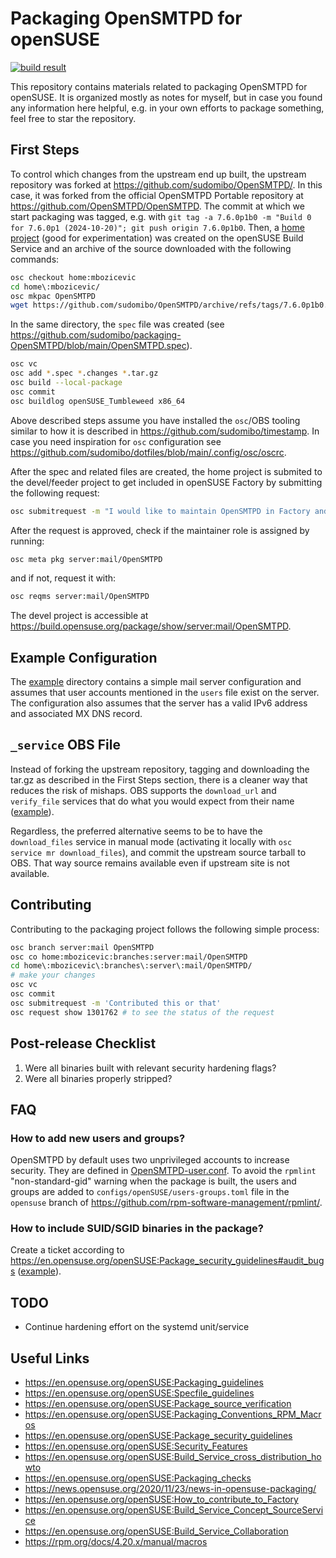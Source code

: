 # Packaging OpenSMTPD for openSUSE

[![build result](https://build.opensuse.org/projects/home:mbozicevic/packages/OpenSMTPD/badge.svg?type=percent)](https://build.opensuse.org/package/show/home:mbozicevic/OpenSMTPD)

This repository contains materials related to packaging OpenSMTPD for openSUSE. It is organized mostly as notes for myself, but in case you found any information here helpful, e.g. in your own efforts to package something, feel free to star the repository.

## First Steps

To control which changes from the upstream end up built, the upstream repository was forked at https://github.com/sudomibo/OpenSMTPD/. In this case, it was forked from the official OpenSMTPD Portable repository at https://github.com/OpenSMTPD/OpenSMTPD. The commit at which we start packaging was tagged, e.g. with `git tag -a 7.6.0p1b0 -m "Build 0 for 7.6.0p1 (2024-10-20)"; git push origin 7.6.0p1b0`. Then, a [home project](https://build.opensuse.org/package/show/home:mbozicevic/OpenSMTPD) (good for experimentation) was created on the openSUSE Build Service and an archive of the source downloaded with the following commands:

```bash
osc checkout home:mbozicevic
cd home\:mbozicevic/
osc mkpac OpenSMTPD
wget https://github.com/sudomibo/OpenSMTPD/archive/refs/tags/7.6.0p1b0.tar.gz -O OpenSMTPD-7.6.0p1b0.tar.gz
```

In the same directory, the `spec` file was created (see https://github.com/sudomibo/packaging-OpenSMTPD/blob/main/OpenSMTPD.spec).

```bash
osc vc
osc add *.spec *.changes *.tar.gz
osc build --local-package
osc commit
osc buildlog openSUSE_Tumbleweed x86_64
```

Above described steps assume you have installed the `osc`/OBS tooling similar to how it is described in https://github.com/sudomibo/timestamp. In case you need inspiration for `osc` configuration see https://github.com/sudomibo/dotfiles/blob/main/.config/osc/oscrc.

After the spec and related files are created, the home project is submited to the devel/feeder project to get included in openSUSE Factory by submitting the following request:
```bash
osc submitrequest -m "I would like to maintain OpenSMTPD in Factory and would like to use server:mail as the devel/feeder project." home:mbozicevic/OpenSMTPD server:mail
```
After the request is approved, check if the maintainer role is assigned by running:

```bash
osc meta pkg server:mail/OpenSMTPD
```

and if not, request it with:

```bash
osc reqms server:mail/OpenSMTPD
```

The devel project is accessible at https://build.opensuse.org/package/show/server:mail/OpenSMTPD.

## Example Configuration

The [example](https://github.com/sudomibo/packaging-OpenSMTPD/tree/main/example) directory contains a simple mail server configuration and assumes that user accounts mentioned in the `users` file exist on the server. The configuration also assumes that the server has a valid IPv6 address and associated MX DNS record.

## `_service` OBS File

Instead of forking the upstream repository, tagging and downloading the tar.gz as described in the First Steps section, there is a cleaner way that reduces the risk of mishaps. OBS supports the `download_url` and `verify_file` services that do what you would expect from their name ([example](https://github.com/sudomibo/packaging-OpenSMTPD/blob/7b4b70185c0988c008a1a434ba5f158039d774ca/_service)).

Regardless, the preferred alternative seems to be to have the `download_files` service in manual mode (activating it locally with `osc service mr download_files`), and commit the upstream source tarball to OBS. That way source remains available even if upstream site is not available.

## Contributing

Contributing to the packaging project follows the following simple process:

```bash
osc branch server:mail OpenSMTPD
osc co home:mbozicevic:branches:server:mail/OpenSMTPD
cd home\:mbozicevic\:branches\:server\:mail/OpenSMTPD/
# make your changes
osc vc
osc commit
osc submitrequest -m 'Contributed this or that'
osc request show 1301762 # to see the status of the request
```

## Post-release Checklist

1. Were all binaries built with relevant security hardening flags?
2. Were all binaries properly stripped?

## FAQ

### How to add new users and groups?

OpenSMTPD by default uses two unprivileged accounts to increase security. They are defined in [OpenSMTPD-user.conf](https://github.com/sudomibo/packaging-OpenSMTPD/blob/main/OpenSMTPD-user.conf). To avoid the `rpmlint` "non-standard-gid" warning when the package is built, the users and groups are added to `configs/openSUSE/users-groups.toml` file in the `opensuse` branch of https://github.com/rpm-software-management/rpmlint/.

### How to include SUID/SGID binaries in the package?

Create a ticket according to https://en.opensuse.org/openSUSE:Package_security_guidelines#audit_bugs ([example](https://bugzilla.opensuse.org/show_bug.cgi?id=1247781)).

## TODO

* Continue hardening effort on the systemd unit/service

## Useful Links
* https://en.opensuse.org/openSUSE:Packaging_guidelines
* https://en.opensuse.org/openSUSE:Specfile_guidelines
* https://en.opensuse.org/openSUSE:Package_source_verification
* https://en.opensuse.org/openSUSE:Packaging_Conventions_RPM_Macros
* https://en.opensuse.org/openSUSE:Package_security_guidelines
* https://en.opensuse.org/openSUSE:Security_Features
* https://en.opensuse.org/openSUSE:Build_Service_cross_distribution_howto
* https://en.opensuse.org/openSUSE:Packaging_checks
* https://news.opensuse.org/2020/11/23/news-in-opensuse-packaging/
* https://en.opensuse.org/openSUSE:How_to_contribute_to_Factory
* https://en.opensuse.org/openSUSE:Build_Service_Concept_SourceService
* https://en.opensuse.org/openSUSE:Build_Service_Collaboration
* https://rpm.org/docs/4.20.x/manual/macros

